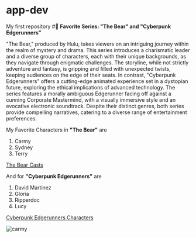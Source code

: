# app-dev
My first repository
#🌟 **Favorite Series: "The Bear" and "Cyberpunk Edgerunners"**

"The Bear," produced by Hulu, takes viewers on an intriguing journey within the realm of mystery and drama. This series introduces a charismatic leader and a diverse group of characters, each with their unique backgrounds, as they navigate through enigmatic challenges. The storyline, while not strictly adventure and fantasy, is gripping and filled with unexpected twists, keeping audiences on the edge of their seats. In contrast, "Cyberpunk Edgerunners" offers a cutting-edge animated experience set in a dystopian future, exploring the ethical implications of advanced technology. The series features a morally ambiguous Edgerunner facing off against a cunning Corporate Mastermind, with a visually immersive style and an evocative electronic soundtrack. Despite their distinct genres, both series provide compelling narratives, catering to a diverse range of entertainment preferences.

My Favorite Characters in **"The Bear"** are
1. Carmy
2. Sydney
3. Terry
   
[The Bear Casts](https://collider.com/the-bear-cast-character-guide-jeremy-allen-white/)

And for **"Cyberpunk Edgerunners"** are
1. David Martinez
2. Gloria
3. Ripperdoc
4. Lucy
   
[Cyberpunk Edgerunners Characters](https://gamerant.com/strongest-characters-cyberpunk-edgerunners/)


![carmy](https://github.com/Kotaro1201/app-dev/assets/151726540/93b259f5-0d2f-42c3-9eb1-9d7d1cf83353)
